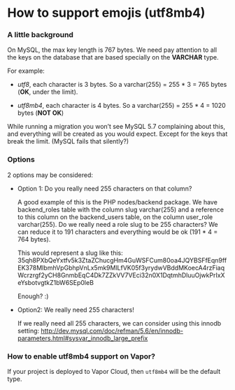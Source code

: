 
# How to support emojis (utf8mb4)

### A little background

On MySQL, the max key length is 767 bytes. We need pay attention to all the keys on the database that are based specially on the **VARCHAR** type.

For example:

- *utf8*, each character is 3 bytes. So a varchar(255) = 255 * 3 = 765 bytes (**OK**, under the limit).

- *utf8mb4*, each character is 4 bytes. So a varchar(255) = 255 * 4 = 1020 bytes (**NOT OK**)

While running a migration you won’t see MySQL 5.7 complaining about this, and everything will be created as you would expect. Except for the keys that break the limit. (MySQL fails that silently?)

### Options

2 options may be considered:

- Option 1: Do you really need 255 characters on that column?

    A good example of this is the PHP nodes/backend package. We have backend_roles table with the column slug varchar(255) and a reference to this column on the backend_users table, on the column user_role varchar(255). Do we really need a role slug to be 255 characters? We can reduce it to 191 characters and everything would be ok (191 * 4 = 764 bytes).

    This would represent a slug like this:
    35qh8PXbQeYxtfv5k3ZtaZChucgHm4GuWSFCum80oa4JQYBSFfEqn9ffEK378MIbmhVpGbhpVnLx5mk9MlLfVK05f3yrydwVBddMKoecA4rzFiaqWcrzrgf2yCH8GnmbEqC4Dk7ZZkVV7VEci32n0X1DqtmhDluuOjwkPrIxXeYsbotvgtkZ1bW6SEp0leB

    Enough? :)

- Option2: We really need 255 characters!

    If we really need all 255 characters, we can consider using this innodb setting:
    http://dev.mysql.com/doc/refman/5.6/en/innodb-parameters.html#sysvar_innodb_large_prefix

### How to enable utf8mb4 support on Vapor?

If your project is deployed to Vapor Cloud, then `utf8mb4` will be the default type.
